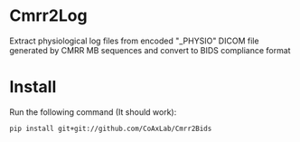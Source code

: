 # Cmrr2Log

Extract physiological log files from encoded "_PHYSIO" DICOM file generated by CMRR MB sequences and convert to BIDS compliance format


# Install

Run the following command (It should work):

    pip install git+git://github.com/CoAxLab/Cmrr2Bids
